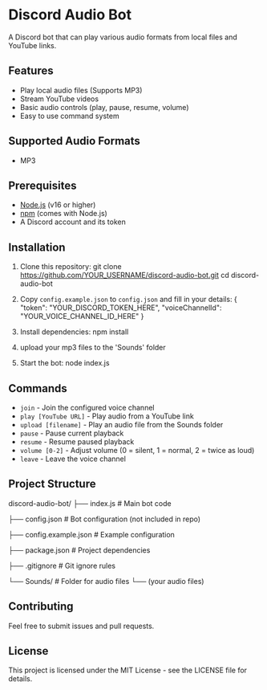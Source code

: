 # Discord Audio Bot

A Discord bot that can play various audio formats from local files and YouTube links.

## Features
- Play local audio files (Supports MP3)
- Stream YouTube videos
- Basic audio controls (play, pause, resume, volume)
- Easy to use command system

## Supported Audio Formats
- MP3


## Prerequisites
- [Node.js](https://nodejs.org/) (v16 or higher)
- [npm](https://www.npmjs.com/) (comes with Node.js)
- A Discord account and its token

## Installation

1. Clone this repository:
git clone https://github.com/YOUR_USERNAME/discord-audio-bot.git
cd discord-audio-bot

2. Copy `config.example.json` to `config.json` and fill in your details:
{
    "token": "YOUR_DISCORD_TOKEN_HERE",
    "voiceChannelId": "YOUR_VOICE_CHANNEL_ID_HERE"
}

3. Install dependencies:
npm install

4. upload your mp3 files to the 'Sounds' folder

5. Start the bot:
node index.js

## Commands
- `join` - Join the configured voice channel
- `play [YouTube URL]` - Play audio from a YouTube link
- `upload [filename]` - Play an audio file from the Sounds folder
- `pause` - Pause current playback
- `resume` - Resume paused playback
- `volume [0-2]` - Adjust volume (0 = silent, 1 = normal, 2 = twice as loud)
- `leave` - Leave the voice channel

## Project Structure
discord-audio-bot/
├── index.js           # Main bot code

├── config.json        # Bot configuration (not included in repo)

├── config.example.json # Example configuration

├── package.json       # Project dependencies

├── .gitignore        # Git ignore rules

└── Sounds/           # Folder for audio files
    └── (your audio files)

## Contributing
Feel free to submit issues and pull requests.

## License
This project is licensed under the MIT License - see the LICENSE file for details.
